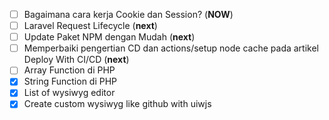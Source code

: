 - [ ] Bagaimana cara kerja Cookie dan Session? (**NOW**)
- [ ] Laravel Request Lifecycle (**next**)
- [ ] Update Paket NPM dengan Mudah (**next**)
- [ ] Memperbaiki pengertian CD dan actions/setup node cache pada artikel Deploy With CI/CD (**next**)
- [ ] Array Function di PHP
- [x] String Function di PHP
- [x] List of wysiwyg editor
- [x] Create custom wysiwyg like github with uiwjs